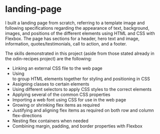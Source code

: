 # landing-page

I built a landing page from scratch, referring to a template image and following specifications regarding the appearance of text, background, images, and positions of the different elements using HTML and CSS with Flexbox. The page has sections for a header, hero text and image, information, quotes/testimonials, call to action, and a footer.

The skills demonstrated in this project (aside from those stated already in the odin-recipes project) are the following:
 - Linking an external CSS file to the web page
 - Using <div> to group HTML elements together for styling and positioning in CSS
 - Assigning classes to certain elements
 - Using different selectors to apply CSS styles to the correct elements
 - Applying several of the common CSS properties
 - Importing a web font using CSS for use in the web page
 - Growing or shrinking flex items as required
 - Justifying and aligning flex items as required on both row and column flex-directions
 - Nesting flex containers when needed
 - Combining margin, padding, and border properties with Flexbox
 
